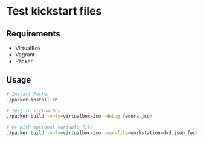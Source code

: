 # Test kickstart files

## Requirements

* VirtualBox
* Vagrant
* Packer

## Usage

```bash
# Install Packer
./packer-install.sh

# Test in VirtualBox
./packer build -only=virtualbox-iso -debug fedora.json

# Or with optional variable file
./packer build -only=virtualbox-iso -var-file=workstation-dvd.json fedora.json
```
